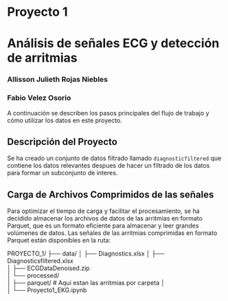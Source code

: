 # Proyecto 1
# Análisis de señales ECG y detección de arritmias

### Allisson Julieth Rojas Niebles
### Fabio Velez Osorio

A continuación se describen los pasos principales del flujo de trabajo y cómo utilizar los datos en este proyecto.

## Descripción del Proyecto

Se ha creado un conjunto de datos filtrado llamado `diagnosticfiltered` que contiene los datos relevantes despues de hacer un filtrado de los datos para formar un subconjunto de interes.

## Carga de Archivos Comprimidos de las señales

Para optimizar el tiempo de carga y facilitar el procesamiento, se ha decidido almacenar los archivos de datos de las arritmias en formato Parquet, que es un formato eficiente para almacenar y leer grandes volúmenes de datos. Las señales de las arritmias comprimidas en formato Parquet están disponibles en la ruta:

PROYECTO_1/
├── data/
│   ├── Diagnostics.xlsx
│   ├── Diagnosticsfiltered.xlsx              
│   ├── ECGDataDenoised.zip           
│   └── processed/                    
│       ├── parquet/        # Aqui estan las arritmias por carpeta
│      
│
└── Proyecto1_EKG.ipynb                        

